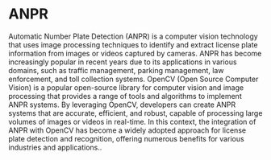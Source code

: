 # ANPR
Automatic Number Plate Detection (ANPR) is a 
computer vision technology that uses image processing 
techniques to identify and extract license plate information 
from images or videos captured by cameras. ANPR has 
become increasingly popular in recent years due to its 
applications in various domains, such as traffic management, 
parking management, law enforcement, and toll collection 
systems. OpenCV (Open Source Computer Vision) is a 
popular open-source library for computer vision and image 
processing that provides a range of tools and algorithms to 
implement ANPR systems. By leveraging OpenCV, 
developers can create ANPR systems that are accurate, 
efficient, and robust, capable of processing large volumes of 
images or videos in real-time. In this context, the integration 
of ANPR with OpenCV has become a widely adopted 
approach for license plate detection and recognition, offering 
numerous benefits for various industries and applications.. 
